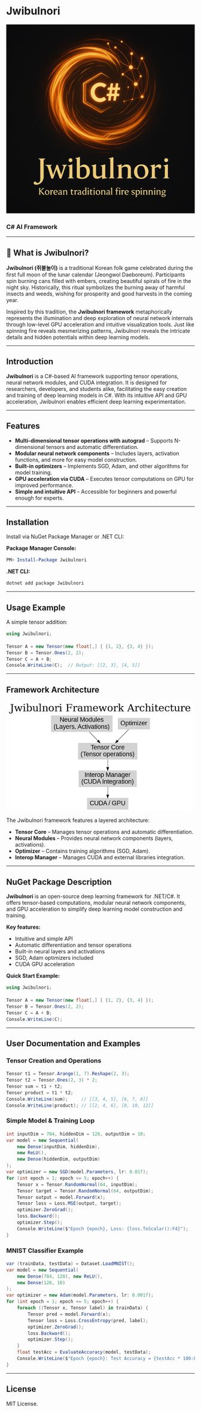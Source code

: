 # Jwibulnori

![Jwibulnori Logo](./logo.png.png)

### C# AI Framework

---

## 🎇 What is Jwibulnori?

**Jwibulnori (쥐불놀이)** is a traditional Korean folk game celebrated during the first full moon of the lunar calendar (Jeongwol Daeboreum). Participants spin burning cans filled with embers, creating beautiful spirals of fire in the night sky. Historically, this ritual symbolizes the burning away of harmful insects and weeds, wishing for prosperity and good harvests in the coming year.

Inspired by this tradition, the **Jwibulnori framework** metaphorically represents the illumination and deep exploration of neural network internals through low-level GPU acceleration and intuitive visualization tools. Just like spinning fire reveals mesmerizing patterns, Jwibulnori reveals the intricate details and hidden potentials within deep learning models.

---

## Introduction

**Jwibulnori** is a C#-based AI framework supporting tensor operations, neural network modules, and CUDA integration. It is designed for researchers, developers, and students alike, facilitating the easy creation and training of deep learning models in C#. With its intuitive API and GPU acceleration, Jwibulnori enables efficient deep learning experimentation.

---

## Features
- **Multi-dimensional tensor operations with autograd** – Supports N-dimensional tensors and automatic differentiation.
- **Modular neural network components** – Includes layers, activation functions, and more for easy model construction.
- **Built-in optimizers** – Implements SGD, Adam, and other algorithms for model training.
- **GPU acceleration via CUDA** – Executes tensor computations on GPU for improved performance.
- **Simple and intuitive API** – Accessible for beginners and powerful enough for experts.

---

## Installation
Install via NuGet Package Manager or .NET CLI:

**Package Manager Console:**
```powershell
PM> Install-Package Jwibulnori
```

**.NET CLI:**
```bash
dotnet add package Jwibulnori
```

---

## Usage Example
A simple tensor addition:

```csharp
using Jwibulnori;

Tensor A = new Tensor(new float[,] { {1, 2}, {3, 4} });
Tensor B = Tensor.Ones(2, 2);
Tensor C = A + B;
Console.WriteLine(C);  // Output: [[2, 3], [4, 5]]
```

---

## Framework Architecture

![Architecture Diagram](./architecture.png)

The Jwibulnori framework features a layered architecture:

- **Tensor Core** – Manages tensor operations and automatic differentiation.
- **Neural Modules** – Provides neural network components (layers, activations).
- **Optimizer** – Contains training algorithms (SGD, Adam).
- **Interop Manager** – Manages CUDA and external libraries integration.

---

## NuGet Package Description

**Jwibulnori** is an open-source deep learning framework for .NET/C#. It offers tensor-based computations, modular neural network components, and GPU acceleration to simplify deep learning model construction and training.

**Key features:**
- Intuitive and simple API
- Automatic differentiation and tensor operations
- Built-in neural layers and activations
- SGD, Adam optimizers included
- CUDA GPU acceleration

**Quick Start Example:**

```csharp
using Jwibulnori;

Tensor A = new Tensor(new float[,] { {1, 2}, {3, 4} });
Tensor B = Tensor.Ones(2, 2);
Tensor C = A + B;
Console.WriteLine(C);
```

---

## User Documentation and Examples

### Tensor Creation and Operations

```csharp
Tensor t1 = Tensor.Arange(1, 7).Reshape(2, 3);
Tensor t2 = Tensor.Ones(2, 3) * 2;
Tensor sum = t1 + t2;
Tensor product = t1 * t2;
Console.WriteLine(sum);     // [[3, 4, 5], [6, 7, 8]]
Console.WriteLine(product); // [[2, 4, 6], [8, 10, 12]]
```

### Simple Model & Training Loop

```csharp
int inputDim = 784, hiddenDim = 128, outputDim = 10;
var model = new Sequential(
    new Dense(inputDim, hiddenDim),
    new ReLU(),
    new Dense(hiddenDim, outputDim)
);
var optimizer = new SGD(model.Parameters, lr: 0.01f);
for (int epoch = 1; epoch <= 5; epoch++) {
    Tensor x = Tensor.RandomNormal(64, inputDim);
    Tensor target = Tensor.RandomNormal(64, outputDim);
    Tensor output = model.Forward(x);
    Tensor loss = Loss.MSE(output, target);
    optimizer.ZeroGrad();
    loss.Backward();
    optimizer.Step();
    Console.WriteLine($"Epoch {epoch}, Loss: {loss.ToScalar():F4}");
}
```

### MNIST Classifier Example

```csharp
var (trainData, testData) = Dataset.LoadMNIST();
var model = new Sequential(
    new Dense(784, 128), new ReLU(),
    new Dense(128, 10)
);
var optimizer = new Adam(model.Parameters, lr: 0.001f);
for (int epoch = 1; epoch <= 5; epoch++) {
    foreach ((Tensor x, Tensor label) in trainData) {
        Tensor pred = model.Forward(x);
        Tensor loss = Loss.CrossEntropy(pred, label);
        optimizer.ZeroGrad();
        loss.Backward();
        optimizer.Step();
    }
    float testAcc = EvaluateAccuracy(model, testData);
    Console.WriteLine($"Epoch {epoch}: Test Accuracy = {testAcc * 100:F2}%");
}
```

---

## License

MIT License.